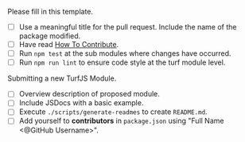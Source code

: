 Please fill in this template.

- [ ] Use a meaningful title for the pull request. Include the name of the package modified.
- [ ] Have read [How To Contribute](https://github.com/Turfjs/turf/blob/master/CONTRIBUTING.md#how-to-contribute).
- [ ] Run `npm test` at the sub modules where changes have occurred.
- [ ] Run `npm run lint` to ensure code style at the turf module level.

Submitting a new TurfJS Module.

- [ ] Overview description of proposed module.
- [ ] Include JSDocs with a basic example.
- [ ] Execute `./scripts/generate-readmes` to create `README.md`.
- [ ] Add yourself to **contributors** in `package.json` using "Full Name <@GitHub Username>".
